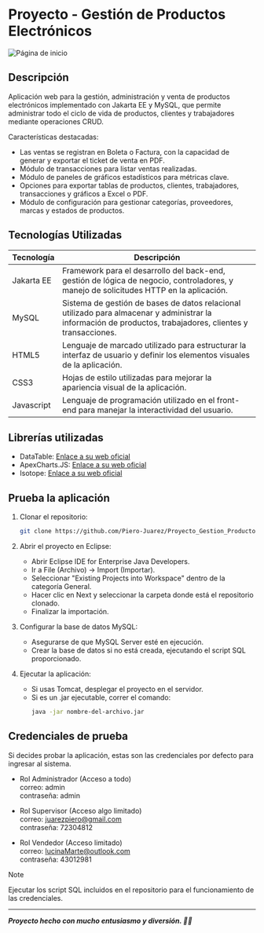 # Proyecto - Gestión de Productos Electrónicos
![Página de inicio](https://i.imgur.com/NdhkOED.png)

## Descripción

Aplicación web para la gestión, administración y venta de productos electrónicos implementado con Jakarta EE y MySQL, que permite administrar todo el ciclo de vida de productos, clientes y trabajadores mediante operaciones CRUD.

Características destacadas:
- Las ventas se registran en Boleta o Factura, con la capacidad de generar y exportar el ticket de venta en PDF.
- Módulo de transacciones para listar ventas realizadas.
- Módulo de paneles de gráficos estadísticos para métricas clave.
- Opciones para exportar tablas de productos, clientes, trabajadores, transacciones y gráficos a Excel o PDF.
- Módulo de configuración para gestionar categorías, proveedores, marcas y estados de productos.

## Tecnologías Utilizadas
| Tecnología  | Descripción |
|---------|-------------|
| Jakarta EE | Framework para el desarrollo del back-end, gestión de lógica de negocio, controladores, y manejo de solicitudes HTTP en la aplicación. |
| MySQL | Sistema de gestión de bases de datos relacional utilizado para almacenar y administrar la información de productos, trabajadores, clientes y transacciones. |
| HTML5 | Lenguaje de marcado utilizado para estructurar la interfaz de usuario y definir los elementos visuales de la aplicación. |
| CSS3 | Hojas de estilo utilizadas para mejorar la apariencia visual de la aplicación. |
| Javascript | Lenguaje de programación utilizado en el front-end para manejar la interactividad del usuario. |

## Librerías utilizadas
- DataTable: [Enlace a su web oficial](https://datatables.net/)
- ApexCharts.JS: [Enlace a su web oficial](https://apexcharts.com/)
- Isotope: [Enlace a su web oficial](https://isotope.metafizzy.co/)

## Prueba la aplicación
1. Clonar el repositorio:  
   ```bash
   git clone https://github.com/Piero-Juarez/Proyecto_Gestion_Productos_Electronicos.git

2. Abrir el proyecto en Eclipse:
   - Abrir Eclipse IDE for Enterprise Java Developers.
   - Ir a File (Archivo) → Import (Importar).
   - Seleccionar "Existing Projects into Workspace" dentro de la categoría General.
   - Hacer clic en Next y seleccionar la carpeta donde está el repositorio clonado.
   - Finalizar la importación.

3. Configurar la base de datos MySQL:
   - Asegurarse de que MySQL Server esté en ejecución.
   - Crear la base de datos si no está creada, ejecutando el script SQL proporcionado.

4. Ejecutar la aplicación:
   - Si usas Tomcat, desplegar el proyecto en el servidor.
   - Si es un .jar ejecutable, correr el comando:
      ```bash
      java -jar nombre-del-archivo.jar

## Credenciales de prueba
Si decides probar la aplicación, estas son las credenciales por defecto para ingresar al sistema.

- Rol Administrador (Acceso a todo)<br />
  correo: admin<br />
  contraseña: admin

- Rol Supervisor (Acceso algo limitado)<br />
  correo: juarezpiero@gmail.com<br />
  contraseña: 72304812

- Rol Vendedor (Acceso limitado)<br />
  correo: lucinaMarte@outlook.com<br />
  contraseña: 43012981

>[!NOTE]
>
>Ejecutar los script SQL incluidos en el repositorio para el funcionamiento de las credenciales.

---
***Proyecto hecho con mucho entusiasmo y diversión. 🚀✨***  
